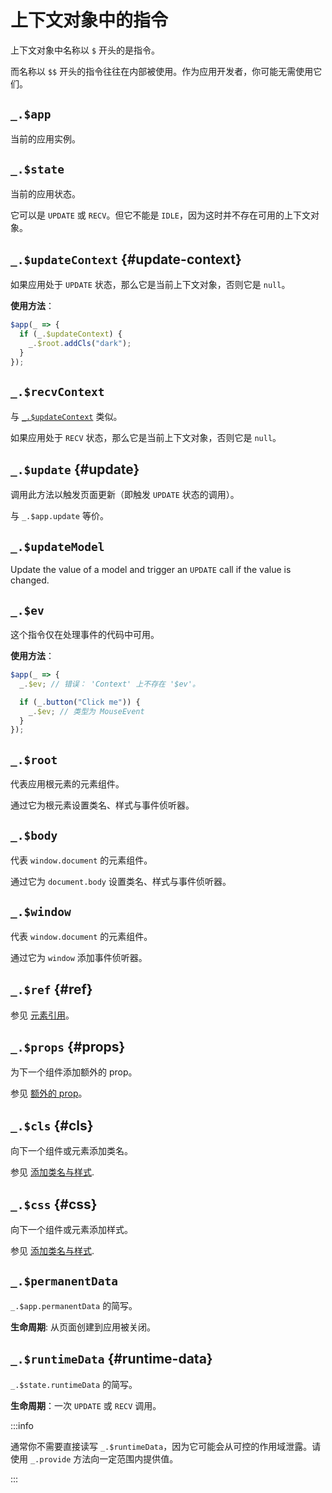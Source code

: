 # 上下文对象中的指令

上下文对象中名称以 `$` 开头的是指令。

而名称以 `$$` 开头的指令往往在内部被使用。作为应用开发者，你可能无需使用它们。

## `_.$app`

当前的应用实例。

## `_.$state`

当前的应用状态。

它可以是 `UPDATE` 或 `RECV`。但它不能是 `IDLE`，因为这时并不存在可用的上下文对象。

## `_.$updateContext` {#update-context}

如果应用处于 `UPDATE` 状态，那么它是当前上下文对象，否则它是 `null`。

**使用方法**：

```ts
$app(_ => {
  if (_.$updateContext) {
    _.$root.addCls("dark");
  }
});
```

## `_.$recvContext`

与 [`_.$updateContext`](#update-context) 类似。

如果应用处于 `RECV` 状态，那么它是当前上下文对象，否则它是 `null`。

## `_.$update` {#update}

调用此方法以触发页面更新（即触发 `UPDATE` 状态的调用）。

与 `_.$app.update` 等价。

## `_.$updateModel`

Update the value of a model and trigger an `UPDATE` call if the value is changed.

## `_.$ev`

这个指令仅在处理事件的代码中可用。

**使用方法**：

```ts
$app(_ => {
  _.$ev; // 错误： 'Context' 上不存在 '$ev'。

  if (_.button("Click me")) {
    _.$ev; // 类型为 MouseEvent
  }
});
```

## `_.$root`

代表应用根元素的元素组件。

通过它为根元素设置类名、样式与事件侦听器。

## `_.$body`

代表 `window.document` 的元素组件。

通过它为 `document.body` 设置类名、样式与事件侦听器。

## `_.$window`

代表 `window.document` 的元素组件。

通过它为 `window` 添加事件侦听器。

## `_.$ref` {#ref}

参见 [元素引用](../essentials/lowlevel#ref-element)。

## `_.$props` {#props}

为下一个组件添加额外的 prop。

参见 [额外的 prop](../essentials/component#extra-props)。

## `_.$cls` {#cls}

向下一个组件或元素添加类名。

参见 [添加类名与样式](../essentials/rendering-basics#add-classes-and-styles).

## `_.$css` {#css}

向下一个组件或元素添加样式。

参见 [添加类名与样式](../essentials/rendering-basics#add-classes-and-styles).

## `_.$permanentData`

`_.$app.permanentData` 的简写。

**生命周期**: 从页面创建到应用被关闭。

## `_.$runtimeData` {#runtime-data}

`_.$state.runtimeData` 的简写。

**生命周期**：一次 `UPDATE` 或 `RECV` 调用。

:::info

通常你不需要直接读写 `_.$runtimeData`，因为它可能会从可控的作用域泄露。请使用 `_.provide` 方法向一定范围内提供值。

:::
